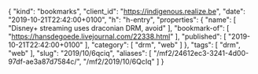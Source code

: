 {
  "kind": "bookmarks",
  "client_id": "https://indigenous.realize.be",
  "date": "2019-10-21T22:42:00+0100",
  "h": "h-entry",
  "properties": {
    "name": [
      "Disney+ streaming uses draconian DRM, avoid"
    ],
    "bookmark-of": [
      "https://hansdegoede.livejournal.com/22338.html"
    ],
    "published": [
      "2019-10-21T22:42:00+0100"
    ],
    "category": [
      "drm",
      "web"
    ]
  },
  "tags": [
    "drm",
    "web"
  ],
  "slug": "2019/10/6qciq",
  "aliases": [
    "/mf2/24612ec3-3241-4d00-97df-ae3a87d7584c/",
    "/mf2/2019/10/6QcIq"
  ]
}
